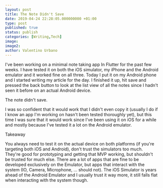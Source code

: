 ```yaml
---
layout: post
title: The Note Didn't Save
date: 2019-04-24 22:28:05.000000000 +01:00
type: post
published: true
status: publish
categories: [Writing,Tech]
image:
image2:
author: Valentino Urbano
---
```


I've been working on a minimal note taking app In Flutter for the past few weeks. I have tested it on both the iOS simulator, my iPhone and the Android emulator and it worked fine on all three. Today I put it on my Android phone and I started writing my article for the day. I finished it up, hit save and pressed the back button to look at the list view of all the notes since I hadn't seen it before on an actual Android device.

The note didn't save.

I was so confident that it would work that I didn't even copy it (usually I do if I know an app I'm working on hasn't been tested thoroughly yet), but this time I was sure that it would work since I've been using it on iOS for a while and mostly because I've tested it a lot on the Android emulator.

Takeaway

You always need to test it on the actual device on both platforms (if you're targeting both iOS and Android), don't trust the simulators too much. They're good for prototyping and getting that MVP working, but shouldn't be trusted for much else. There are a lot of apps that are fine to be developed exclusively on the Emulator, but apps that interact with the system (IO, Camera, Microphone, ... should not). The iOS Simulator is years ahead of the Android Emulator and I usually trust it way more, it still falls flat when interacting with the system though.